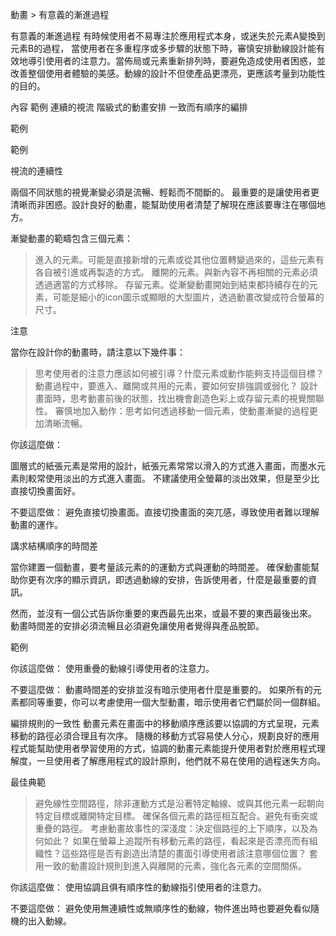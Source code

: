 動畫 > 有意義的漸進過程




有意義的漸進過程
有時候使用者不易專注於應用程式本身，或迷失於元素A變換到元素B的過程，
當使用者在多重程序或多步驟的狀態下時，審慎安排動線設計能有效地導引使用者的注意力。當佈局或元素重新排列時，要避免造成使用者困惑，並改善整個使用者體驗的美感。動線的設計不但使產品更漂亮，更應該考量到功能性的目的。



內容
範例
連續的視流
階級式的動畫安排
一致而有順序的編排







範例


範例






視流的連續性

兩個不同狀態的視覺漸變必須是流暢、輕鬆而不間斷的。
最重要的是讓使用者更清晰而非困惑。設計良好的動畫，能幫助使用者清楚了解現在應該要專注在哪個地方。




漸變動畫的範疇包含三個元素：

> 進入的元素。可能是直接新增的元素或從其他位置轉變過來的，這些元素有各自被引進或再製造的方式。
> 離開的元素。與新內容不再相關的元素必須透過適當的方式移除。
> 存留元素。從漸變動畫開始到結束都持續存在的元素，可能是細小的icon圖示或顯眼的大型圖片，透過動畫改變成符合螢幕的尺寸。




注意

當你在設計你的動畫時，請注意以下幾件事：
> 思考使用者的注意力應該如何被引導？什麼元素或動作能夠支持這個目標？
> 動畫過程中，要進入、離開或共用的元素，要如何安排強調或弱化？
> 設計畫面時，思考動畫前後的狀態，找出機會創造色彩上或存留元素的視覺關聯性。
> 審慎地加入動作：思考如何透過移動一個元素，使動畫漸變的過程更加清晰流暢。






你該這麼做：

圖層式的紙張元素是常用的設計，紙張元素常常以滑入的方式進入畫面，而墨水元素則較常使用淡出的方式進入畫面。
不建議使用全螢幕的淡出效果，但是至少比直接切換畫面好。




不要這麼做：
避免直接切換畫面。直接切換畫面的突兀感，導致使用者難以理解動畫的運作。









講求結構順序的時間差

當你建置一個動畫，要考量該元素的的運動方式與運動的時間差。
確保動畫能幫助你更有次序的顯示資訊，即透過動線的安排，告訴使用者，什麼是最重要的資訊。

然而，並沒有一個公式告訴你重要的東西最先出來，或最不要的東西最後出來。
動畫時間差的安排必須流暢且必須避免讓使用者覺得與產品脫節。



範例

你該這麼做：
使用重疊的動線引導使用者的注意力。


不要這麼做：
動畫時間差的安排並沒有暗示使用者什麼是重要的。
如果所有的元素都同等重要，你可以考慮使用一個大型動畫，暗示使用者它們屬於同一個群組。






編排規則的一致性
動畫元素在畫面中的移動順序應該要以協調的方式呈現，元素移動的路徑必須合理且有次序。
隨機的移動方式容易使人分心，規劃良好的應用程式能幫助使用者學習使用的方式，協調的動畫元素能提升使用者對於應用程式理解度，一旦使用者了解應用程式的設計原則，他們就不易在使用的過程迷失方向。



最佳典範

> 避免線性空間路徑，除非運動方式是沿著特定軸線、或與其他元素一起朝向特定目標或離開特定目標。
> 確保各個元素的路徑相互配合。避免有衝突或重疊的路徑。
> 考慮動畫故事性的深淺度：決定個路徑的上下順序，以及為何如此？
> 如果在螢幕上追蹤所有移動元素的路徑，看起來是否漂亮而有組織性？這些路徑是否有創造出清楚的畫面引導使用者該注意哪個位置？
> 套用一致的動畫設計規則到進入與離開的元素，強化各元素的空間關係。



 
你該這麼做：
使用協調且俱有順序性的動線指引使用者的注意力。



不要這麼做：
避免使用無連續性或無順序性的動線，物件進出時也要避免看似隨機的出入動線。
